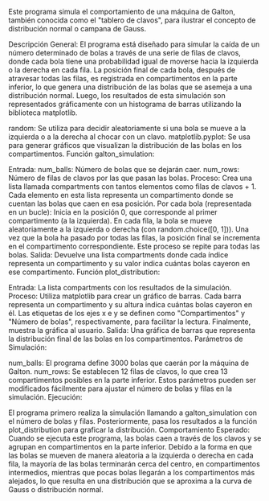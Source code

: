 Este programa simula el comportamiento de una máquina de Galton, también conocida como el "tablero de clavos", para ilustrar el concepto de distribución normal o campana de Gauss.

Descripción General:
El programa está diseñado para simular la caída de un número determinado de bolas a través de una serie de filas de clavos, donde cada bola tiene una probabilidad igual de moverse hacia la izquierda o la derecha en cada fila. La posición final de cada bola, después de atravesar todas las filas, es registrada en compartimentos en la parte inferior, lo que genera una distribución de las bolas que se asemeja a una distribución normal. Luego, los resultados de esta simulación son representados gráficamente con un histograma de barras utilizando la biblioteca matplotlib.

random: Se utiliza para decidir aleatoriamente si una bola se mueve a la izquierda o a la derecha al chocar con un clavo.
matplotlib.pyplot: Se usa para generar gráficos que visualizan la distribución de las bolas en los compartimentos.
Función galton_simulation:

Entrada:
num_balls: Número de bolas que se dejarán caer.
num_rows: Número de filas de clavos por las que pasan las bolas.
Proceso:
Crea una lista llamada compartments con tantos elementos como filas de clavos + 1. Cada elemento en esta lista representa un compartimento donde se cuentan las bolas que caen en esa posición.
Por cada bola (representada en un bucle):
Inicia en la posición 0, que corresponde al primer compartimento (a la izquierda).
En cada fila, la bola se mueve aleatoriamente a la izquierda o derecha (con random.choice([0, 1])).
Una vez que la bola ha pasado por todas las filas, la posición final se incrementa en el compartimento correspondiente.
Este proceso se repite para todas las bolas.
Salida: Devuelve una lista compartments donde cada índice representa un compartimento y su valor indica cuántas bolas cayeron en ese compartimento.
Función plot_distribution:

Entrada: La lista compartments con los resultados de la simulación.
Proceso:
Utiliza matplotlib para crear un gráfico de barras. Cada barra representa un compartimento y su altura indica cuántas bolas cayeron en él.
Las etiquetas de los ejes x e y se definen como "Compartimentos" y "Número de bolas", respectivamente, para facilitar la lectura.
Finalmente, muestra la gráfica al usuario.
Salida: Una gráfica de barras que representa la distribución final de las bolas en los compartimentos.
Parámetros de Simulación:

num_balls: El programa define 3000 bolas que caerán por la máquina de Galton.
num_rows: Se establecen 12 filas de clavos, lo que crea 13 compartimentos posibles en la parte inferior.
Estos parámetros pueden ser modificados fácilmente para ajustar el número de bolas y filas en la simulación.
Ejecución:

El programa primero realiza la simulación llamando a galton_simulation con el número de bolas y filas.
Posteriormente, pasa los resultados a la función plot_distribution para graficar la distribución.
Comportamiento Esperado:
Cuando se ejecuta este programa, las bolas caen a través de los clavos y se agrupan en compartimentos en la parte inferior. Debido a la forma en que las bolas se mueven de manera aleatoria a la izquierda o derecha en cada fila, la mayoría de las bolas terminarán cerca del centro, en compartimentos intermedios, mientras que pocas bolas llegarán a los compartimentos más alejados, lo que resulta en una distribución que se aproxima a la curva de Gauss o distribución normal.